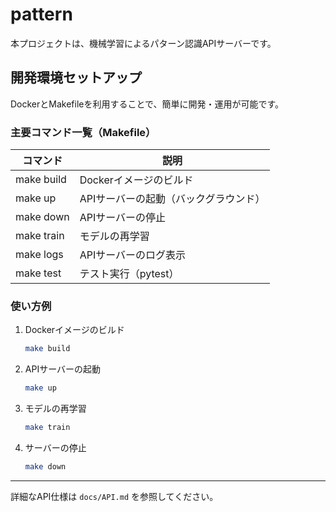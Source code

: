 # pattern

本プロジェクトは、機械学習によるパターン認識APIサーバーです。

## 開発環境セットアップ

DockerとMakefileを利用することで、簡単に開発・運用が可能です。

### 主要コマンド一覧（Makefile）

| コマンド         | 説明                                 |
|------------------|--------------------------------------|
| make build       | Dockerイメージのビルド               |
| make up          | APIサーバーの起動（バックグラウンド） |
| make down        | APIサーバーの停止                     |
| make train       | モデルの再学習                        |
| make logs        | APIサーバーのログ表示                 |
| make test        | テスト実行（pytest）                  |

### 使い方例

1. Dockerイメージのビルド
   ```sh
   make build
   ```
2. APIサーバーの起動
   ```sh
   make up
   ```
3. モデルの再学習
   ```sh
   make train
   ```
4. サーバーの停止
   ```sh
   make down
   ```

---

詳細なAPI仕様は `docs/API.md` を参照してください。
